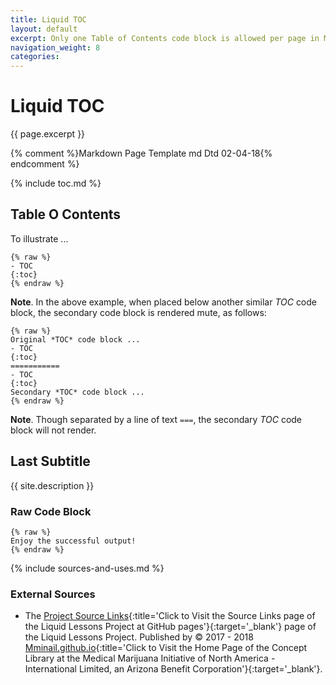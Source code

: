 ```yaml
---
title: Liquid TOC
layout: default
excerpt: Only one Table of Contents code block is allowed per page in Markdown ...
navigation_weight: 8
categories: 
---
```

# Liquid TOC

{{ page.excerpt }}

{% comment %}Markdown Page Template md Dtd 02-04-18{% endcomment %}

{% include toc.md %}

## Table O Contents

To illustrate ...

```liquid
{% raw %}
- TOC
{:toc}
{% endraw %}
```

**Note**. In the above example, when placed below another similar *TOC* code block, the secondary code block is rendered mute, as follows:

```liquid
{% raw %}
Original *TOC* code block ...
- TOC
{:toc}
===========
- TOC
{:toc}
Secondary *TOC* code block ...
{% endraw %}
```

**Note**. Though separated by a line of text `===`, the secondary *TOC* code block will not render.

## Last Subtitle

{{ site.description }}

### Raw Code Block

```liquid
{% raw %}
Enjoy the successful output!
{% endraw %}
```

{% include sources-and-uses.md %}

### External Sources

- The [Project Source Links](https://mminail.github.io/Liquid/Source-Liquid-Links.htm){:title='Click to Visit the Source Links page of the Liquid Lessons Project at GitHub pages'}{:target='_blank'} page of the Liquid Lessons Project. Published by © 2017 - 2018 [Mminail.github.io](https://mminail.github.io/){:title='Click to Visit the Home Page of the Concept Library at the Medical Marijuana Initiative of North America - International Limited, an Arizona Benefit Corporation'}{:target='_blank'}.
